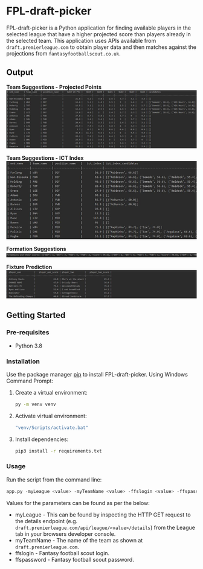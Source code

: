 # FPL-draft-picker

FPL-draft-picker is a Python application for finding available players in the selected league that have a higher 
projected score than players already in the selected team. This application uses APIs available from 
`draft.premierleague.com` to obtain player data and then matches against the projections from `fantasyfootballscout.co.uk`.

## Output

**Team Suggestions - Projected Points**
![figure2](res/player_suggestions.JPG)

**Team Suggestions - ICT Index**
![figure2](res/ict_suggestions.JPG)

**Formation Suggestions**
![figure3](res/formation_suggestions.JPG)

**Fixture Prediction**
![figure1](res/fixture_prediction.JPG)

## Getting Started

### Pre-requisites
* Python 3.8

### Installation
Use the package manager [pip](https://pip.pypa.io/en/stable/) to install FPL-draft-picker. Using Windows Command Prompt:

1. Create a virtual environment:
    ```bash
    py -m venv venv
    ```
2. Activate virtual environment:
    ```bash
    "venv/Scripts/activate.bat"
    ```
3. Install dependencies:
    ```bash
    pip3 install -r requirements.txt
    ```
   
### Usage
Run the script from the command line:

```python
app.py -myLeague <value> -myTeamName <value> -ffslogin <value> -ffspassword <value>
```
Values for the parameters can be found as per the below:
* myLeague - This can be found by inspecting the HTTP GET request to the details endpoint (e.g. `draft.premierleague.com/api/league/<value>/details`) from the League tab in your browsers developer console.
* myTeamName - The name of the team as shown at `draft.premierleague.com`.
* ffslogin - Fantasy football scout login.
* ffspassword - Fantasy football scout password.